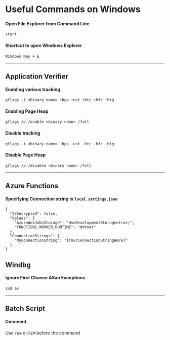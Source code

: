 # Useful Commands on Windows

#### Open File Explorer from Command Line
`start .`

#### Shortcut to open Windows Explorer
`Windows Key + E`

------
## Application Verifier
#### Enabling various tracking
`gflags -i <binary name> +hpa +ust +htc +hfc +htg`

#### Enabling Page Heap
`gflags /p /enable <binary name> /full`

#### Disable tracking
`gflags -i <binary name> -hpa -ust -htc -hfc -htg`

#### Disable Page Heap
`gflags /p /disable <binary name> /full`

---
## Azure Functions
#### Specifying Connection string in `local.settings.json`
```
{
  "IsEncrypted": false,
  "Values": {
    "AzureWebJobsStorage": "UseDevelopmentStorage=true;",
    "FUNCTIONS_WORKER_RUNTIME": "dotnet"
  },
  "ConnectionStrings": {
    "MyConnectionString": "[YourConnectionStringHere]"
  }
}
```
## Windbg
#### Ignore First Chance ASan Exceptions
`sxd av`

---
## Batch Script
#### Comment
Use `rem` or `REM` before the command
